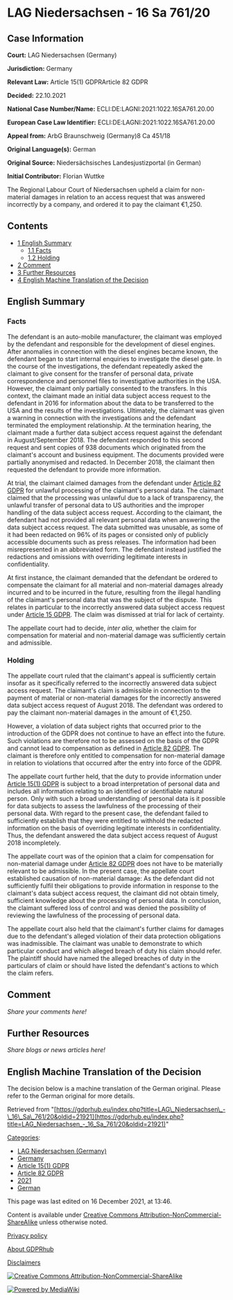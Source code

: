# LAG Niedersachsen - 16 Sa 761/20

## Case Information

**Court:** LAG Niedersachsen (Germany)

**Jurisdiction:** Germany

**Relevant Law:** Article 15(1) GDPRArticle 82 GDPR

**Decided:** 22.10.2021

**National Case Number/Name:** ECLI:DE:LAGNI:2021:1022.16SA761.20.00

**European Case Law Identifier:** ECLI:DE:LAGNI:2021:1022.16SA761.20.00

**Appeal from:** ArbG Braunschweig (Germany)8 Ca 451/18

**Original Language(s):** German

**Original Source:** Niedersächsisches Landesjustizportal (in German)

**Initial Contributor:** Florian Wuttke

The Regional Labour Court of Niedersachsen upheld a claim for non-material damages in relation to an access request that was answered incorrectly by a company, and ordered it to pay the claimant €1,250.

## Contents

*   [1 English Summary](#English_Summary)
    *   [1.1 Facts](#Facts)
    *   [1.2 Holding](#Holding)
*   [2 Comment](#Comment)
*   [3 Further Resources](#Further_Resources)
*   [4 English Machine Translation of the Decision](#English_Machine_Translation_of_the_Decision)

## English Summary

### Facts

The defendant is an auto-mobile manufacturer, the claimant was employed by the defendant and responsible for the development of diesel engines. After anomalies in connection with the diesel engines became known, the defendant began to start internal enquiries to investigate the diesel gate. In the course of the investigations, the defendant repeatedly asked the claimant to give consent for the transfer of personal data, private correspondence and personnel files to investigative authorities in the USA. However, the claimant only partially consented to the transfers. In this context, the claimant made an initial data subject access request to the defendant in 2016 for information about the data to be transferred to the USA and the results of the investigations. Ultimately, the claimant was given a warning in connection with the investigations and the defendant terminated the employment relationship. At the termination hearing, the claimant made a further data subject access request against the defendant in August/September 2018. The defendant responded to this second request and sent copies of 938 documents which originated from the claimant's account and business equipment. The documents provided were partially anonymised and redacted. In December 2018, the claimant then requested the defendant to provide more information.

At trial, the claimant claimed damages from the defendant under [Article 82 GDPR](/index.php?title=Article_82_GDPR "Article 82 GDPR") for unlawful processing of the claimant's personal data. The claimant claimed that the processing was unlawful due to a lack of transparency, the unlawful transfer of personal data to US authorities and the improper handling of the data subject access request. According to the claimant, the defendant had not provided all relevant personal data when answering the data subject access request. The data submitted was unusable, as some of it had been redacted on 96% of its pages or consisted only of publicly accessible documents such as press releases. The information had been misrepresented in an abbreviated form. The defendant instead justified the redactions and omissions with overriding legitimate interests in confidentiality.

At first instance, the claimant demanded that the defendant be ordered to compensate the claimant for all material and non-material damages already incurred and to be incurred in the future, resulting from the illegal handling of the claimant's personal data that was the subject of the dispute. This relates in particular to the incorrectly answered data subject access request under [Article 15 GDPR](/index.php?title=Article_15_GDPR "Article 15 GDPR"). The claim was dismissed at trial for lack of certainty.

The appellate court had to decide, _inter alia_, whether the claim for compensation for material and non-material damage was sufficiently certain and admissible.

### Holding

The appellate court ruled that the claimant's appeal is sufficiently certain insofar as it specifically referred to the incorrectly answered data subject access request. The claimant's claim is admissible in connection to the payment of material or non-material damages for the incorrectly answered data subject access request of August 2018. The defendant was ordered to pay the claimant non-material damages in the amount of €1,250.

However, a violation of data subject rights that occurred prior to the introduction of the GDPR does not continue to have an effect into the future. Such violations are therefore not to be assessed on the basis of the GDPR and cannot lead to compensation as defined in [Article 82 GDPR](/index.php?title=Article_82_GDPR "Article 82 GDPR"). The claimant is therefore only entitled to compensation for non-material damage in relation to violations that occurred after the entry into force of the GDPR.

The appellate court further held, that the duty to provide information under [Article 15(1) GDPR](/index.php?title=Article_15_GDPR#1 "Article 15 GDPR") is subject to a broad interpretation of personal data and includes all information relating to an identified or identifiable natural person. Only with such a broad understanding of personal data is it possible for data subjects to assess the lawfulness of the processing of their personal data. With regard to the present case, the defendant failed to sufficiently establish that they were entitled to withhold the redacted information on the basis of overriding legitimate interests in confidentiality. Thus, the defendant answered the data subject access request of August 2018 incompletely.

The appellate court was of the opinion that a claim for compensation for non-material damage under [Article 82 GDPR](/index.php?title=Article_82_GDPR "Article 82 GDPR") does not have to be materially relevant to be admissible. In the present case, the appellate court established causation of non-material damage: As the defendant did not sufficiently fulfil their obligations to provide information in response to the claimant's data subject access request, the claimant did not obtain timely, sufficient knowledge about the processing of personal data. In conclusion, the claimant suffered loss of control and was denied the possibility of reviewing the lawfulness of the processing of personal data.

The appellate court also held that the claimant's further claims for damages due to the defendant's alleged violation of their data protection obligations was inadmissible. The claimant was unable to demonstrate to which particular conduct and which alleged breach of duty his claim should refer. The plaintiff should have named the alleged breaches of duty in the particulars of claim or should have listed the defendant's actions to which the claim refers.

## Comment

_Share your comments here!_

## Further Resources

_Share blogs or news articles here!_

## English Machine Translation of the Decision

The decision below is a machine translation of the German original. Please refer to the German original for more details.

Retrieved from "[https://gdprhub.eu/index.php?title=LAG\_Niedersachsen\_-\_16\_Sa\_761/20&oldid=21921](https://gdprhub.eu/index.php?title=LAG_Niedersachsen_-_16_Sa_761/20&oldid=21921)"

[Categories](/index.php?title=Special:Categories "Special:Categories"):

*   [LAG Niedersachsen (Germany)](/index.php?title=Category:LAG_Niedersachsen_\(Germany\) "Category:LAG Niedersachsen (Germany)")
*   [Germany](/index.php?title=Category:Germany "Category:Germany")
*   [Article 15(1) GDPR](/index.php?title=Category:Article_15\(1\)_GDPR "Category:Article 15(1) GDPR")
*   [Article 82 GDPR](/index.php?title=Category:Article_82_GDPR "Category:Article 82 GDPR")
*   [2021](/index.php?title=Category:2021 "Category:2021")
*   [German](/index.php?title=Category:German "Category:German")

This page was last edited on 16 December 2021, at 13:46.

Content is available under [Creative Commons Attribution-NonCommercial-ShareAlike](https://creativecommons.org/licenses/by-nc-sa/4.0/) unless otherwise noted.

[Privacy policy](/index.php?title=GDPRhub:Privacy_policy)

[About GDPRhub](/index.php?title=GDPRhub:About)

[Disclaimers](/index.php?title=GDPRhub:General_disclaimer)

[![Creative Commons Attribution-NonCommercial-ShareAlike](/resources/assets/licenses/cc-by-nc-sa.png)](https://creativecommons.org/licenses/by-nc-sa/4.0/)

[![Powered by MediaWiki](/resources/assets/poweredby_mediawiki_88x31.png)](https://www.mediawiki.org/)